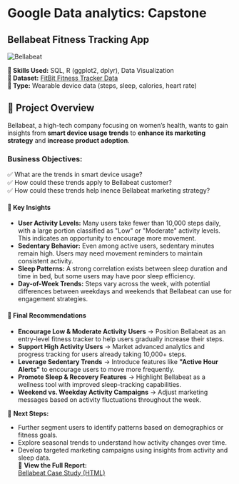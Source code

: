 # Google Data analytics: Capstone
## Bellabeat Fitness Tracking App
![Bellabeat](https://github.com/KittimaRodriguez/data-analytics-case-study/blob/main/bellabeat-case-study/1*SjEGKrjDp7skk4URhzW5Nw.png)

**📝 Skills Used:** SQL, R (ggplot2, dplyr), Data Visualization  
**📂 Dataset:** [FitBit Fitness Tracker Data](https://www.kaggle.com/datasets/arashnic/fitbit)  
**📂 Type:** Wearable device data (steps, sleep, calories, heart rate)  

## 📌 Project Overview  
Bellabeat, a high-tech company focusing on women’s health, wants to gain insights from **smart device usage trends** to **enhance its marketing strategy** and **increase product adoption**.  

### **Business Objectives:**  
✅ What are the trends in smart device usage?  
✅ How could these trends apply to Bellabeat customer?  
✅ How could these trends help inence Bellabeat marketing strategy?

#### **📌 Key Insights**  
- **User Activity Levels:** Many users take fewer than 10,000 steps daily, with a large portion classified as "Low" or "Moderate" activity levels. This indicates an opportunity to encourage more movement.
- **Sedentary Behavior:** Even among active users, sedentary minutes remain high. Users may need movement reminders to maintain consistent activity.
- **Sleep Patterns:** A strong correlation exists between sleep duration and time in bed, but some users may have poor sleep efficiency.
- **Day-of-Week Trends:** Steps vary across the week, with potential differences between weekdays and weekends that Bellabeat can use for engagement strategies.

#### **🚀 Final Recommendations**  
- **Encourage Low & Moderate Activity Users** → Position Bellabeat as an entry-level fitness tracker to help users gradually increase their steps.
- **Support High Activity Users** → Market advanced analytics and progress tracking for users already taking 10,000+ steps.
- **Leverage Sedentary Trends** → Introduce features like **"Active Hour Alerts"** to encourage users to move more frequently.
- **Promote Sleep & Recovery Features** → Highlight Bellabeat as a wellness tool with improved sleep-tracking capabilities.
- **Weekend vs. Weekday Activity Campaigns** → Adjust marketing messages based on activity fluctuations throughout the week.

🚀 **Next Steps:**  
- Further segment users to identify patterns based on demographics or fitness goals.
- Explore seasonal trends to understand how activity changes over time.
- Develop targeted marketing campaigns using insights from activity and sleep data.  
📄 **View the Full Report:**  
[Bellabeat Case Study (HTML)](https://github.com/KittimaRodriguez/data-analytics-case-study/blob/main/bellabeat-case-study/bellabeat_case_study.html)

